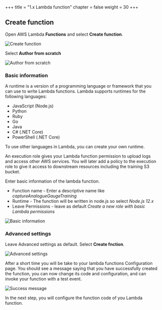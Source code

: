 +++
title = "1.x Lambda function"
chapter = false
weight = 30
+++

## Create function

Open AWS Lambda **Functions** and select **Create function**.

![Create function](30_lambda_function/images/create-lambda-function-1.png "Create function")

Select **Author from scratch**

![Author from scratch](30_lambda_function/images/create-lambda-function-2.png "Author from scratch")

### Basic information

A runtime is a version of a programming language or framework that you can use to write Lambda functions. Lambda supports runtimes for the following languages:

* JavaScript (Node.js)
* Python
* Ruby
* Go
* Java
* C# (.NET Core)
* PowerShell (.NET Core)

To use other languages in Lambda, you can create your own runtime.

An execution role gives your Lambda function permission to upload logs and access other AWS services. You will later add a policy to the execution role to give it access to downstream resources including the training S3 bucket.

Enter basic information of the lambda function.

* Function name - Enter a descriptive name like *captureAnalogueGaugeTraining*
* Runtime  - The function will be written in node.js so select *Node.js 12.x*
* Leave Permissions - leave as default *Create a new role with basic Lambda permissions*

![Basic information](30_lambda_function/images/create-lambda-function-3.png "Basic information")

### Advanced settings

Leave Advanced settings as default. Select **Create fnction**.

![Advanced settings](30_lambda_function/images/create-lambda-function-4.png "Advanced settings")

After a short time you will be take to your lambda functions Configuration page. You should see a message saying that you have successfully created the function, you can now change its code and configuration, and can invoke your function with a test event.

![Success message](30_lambda_function/images/create-lambda-function-5.png "Success message")

In the next step, you will configure the function code of you Lambda function.
